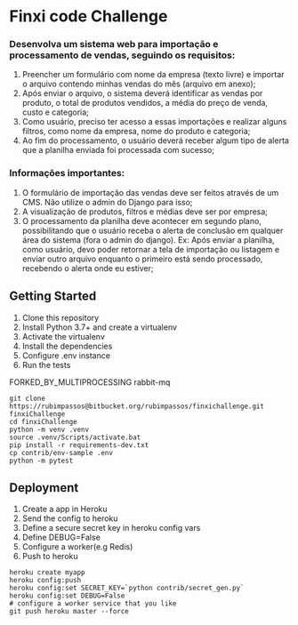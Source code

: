 # Finxi code Challenge

### Desenvolva um sistema web para importação e processamento de vendas, seguindo os requisitos:

1. Preencher um formulário com nome da empresa (texto livre) e importar o arquivo contendo minhas vendas do mês (arquivo em anexo);
2. Após enviar o arquivo, o sistema deverá identificar as vendas por produto, o total de produtos vendidos, a média do preço de venda, custo e categoria;
3. Como usuário, preciso ter acesso a essas importações e realizar alguns filtros, como nome da empresa, nome do produto e categoria;
4. Ao fim do processamento, o usuário deverá receber algum tipo de alerta que a planilha enviada foi processada com sucesso;



### Informações importantes:

1. O formulário de importação das vendas deve ser feitos através de um CMS. Não utilize o admin do Django para isso;
2. A visualização de produtos, filtros e médias deve ser por empresa;
3. O processamento da planilha deve acontecer em segundo plano, possibilitando que o usuário receba o alerta de conclusão em qualquer área do sistema (fora o admin do django). Ex: Após enviar a planilha, como usuário, devo poder retornar a tela de importação ou listagem e enviar outro arquivo enquanto o primeiro está sendo processado, recebendo o alerta onde eu estiver;

## Getting Started

1. Clone this repository
2. Install Python 3.7+ and create a virtualenv
3. Activate the virtualenv
4. Install the dependencies
5. Configure .env instance
6. Run the tests

FORKED_BY_MULTIPROCESSING
rabbit-mq
```console
git clone https://rubimpassos@bitbucket.org/rubimpassos/finxichallenge.git finxiChallenge
cd finxiChallenge
python -m venv .venv
source .venv/Scripts/activate.bat
pip install -r requirements-dev.txt
cp contrib/env-sample .env
python -m pytest
```

## Deployment

1. Create a app in Heroku
2. Send the config to heroku
3. Define a secure secret key in heroku config vars
4. Define DEBUG=False
5. Configure a worker(e.g Redis)
6. Push to heroku

```console
heroku create myapp
heroku config:push
heroku config:set SECRET_KEY=`python contrib/secret_gen.py`
heroku config:set DEBUG=False
# configure a worker service that you like
git push heroku master --force
```